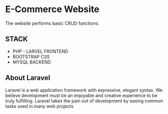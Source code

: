# E-Commerce Website
The website performs basic CRUD functions.

## STACK
- PHP - LARVEL FRONTEND
- BOOTSTRAP CSS
- MYSQL BACKEND
  
## About Laravel
Laravel is a web application framework with expressive, elegant syntax. We believe development must be an enjoyable and creative experience to be truly fulfilling. Laravel takes the pain out of development by easing common tasks used in many web projects
